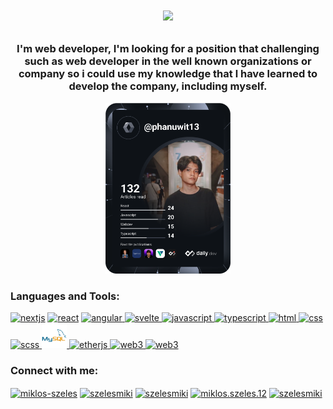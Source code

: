 <h1 align="center">
<p align="center">
  <img src="https://readme-typing-svg.herokuapp.com?size=32&center=true&vCenter=true&width=440&height=60&lines=Hi+%F0%9F%91%8B%2C+I'm+Big+Phanuwit">
</p>
</h1>

<h3 align="center">
I'm web developer, I'm looking for a position that challenging such as web developer in the well known organizations or company so i could use my knowledge that l have learned to develop the company, including myself.
</h3>
<p align="center">
<a href="https://app.daily.dev/phanuwit13"><img src="https://github.com/phanuwit13/phanuwit13/blob/main/devcard.svg" width="200" alt="Phanuwit Kitt.'s Dev Card"/></a>
</p>

<h3 align="left">Languages and Tools:</h3>
<p align="left">

<a href="https://nextjs.org/" target="_blank" rel="noreferrer"><img src="https://ui-lib.com/blog/wp-content/uploads/2021/12/nextjs-boilerplate-logo.png" alt="nextjs" width="40" height="40"/></a>
<a href="https://reactjs.org/" target="_blank" rel="noreferrer"><img src="https://raw.githubusercontent.com/rahuldkjain/github-profile-readme-generator/master/src/images/icons/FrontendDevelopment/reactjs.svg" alt="react" width="40" height="40"/></a>
<a href="https://angular.io/" target="_blank" rel="noreferrer"><img src="https://raw.githubusercontent.com/rahuldkjain/github-profile-readme-generator/master/src/images/icons/FrontendDevelopment/angularjs.svg" alt="angular" width="40" height="40"/> </a> 
<a href="https://svelte.dev/" target="blank" rel="noreferrer"> <img src="https://raw.githubusercontent.com/rahuldkjain/github-profile-readme-generator/master/src/images/icons/FrontendDevelopment/svelte.svg" alt="svelte" width="40" height="40"/> </a>
<a href="https://developer.mozilla.org/en-US/docs/Web/JavaScript" target="_blank" rel="noreferrer"> <img src="https://raw.githubusercontent.com/rahuldkjain/github-profile-readme-generator/master/src/images/icons/ProgrammingLanguages/javascript.svg" alt="javascript" width="40" height="40"/> </a>
<a href="https://www.typescriptlang.org/" target="_blank" rel="noreferrer"> <img src="https://raw.githubusercontent.com/rahuldkjain/github-profile-readme-generator/master/src/images/icons/ProgrammingLanguages/typescript.svg" alt="typescript" width="40" height="40"/> </a>
<a href="https://developer.mozilla.org/en-US/docs/Web/HTML" target="_blank" rel="noreferrer"> <img src="https://raw.githubusercontent.com/rahuldkjain/github-profile-readme-generator/master/src/images/icons/FrontendDevelopment/html.svg" alt="html" width="40" height="40"/> </a>
<a href="https://developer.mozilla.org/en-US/docs/Web/CSS" target="_blank" rel="noreferrer"> <img src="https://raw.githubusercontent.com/rahuldkjain/github-profile-readme-generator/master/src/images/icons/FrontendDevelopment/css.svg" alt="css" width="40" height="40"/> </a>
<a href="https://sass-lang.com/" target="_blank" rel="noreferrer"> <img src="https://raw.githubusercontent.com/rahuldkjain/github-profile-readme-generator/master/src/images/icons/FrontendDevelopment/sass.svg" alt="scss" width="40" height="40"/> </a>
<a href="https://www.mysql.com/" target="_blank" rel="noreferrer"> <img src="https://raw.githubusercontent.com/devicons/devicon/master/icons/mysql/mysql-original-wordmark.svg" alt="mysql" width="40" height="40"/> </a>
<a href="https://docs.ethers.io/v5/" target="_blank" rel="noreferrer"> <img src="https://images.viblo.asia/a1a7aeeb-067c-4661-9401-9e0e858e242e.png" alt="etherjs" width="40" height="40"/> </a>
<a href="https://web3js.readthedocs.io/en/v1.7.4/" target="_blank" rel="noreferrer"> <img src="https://seeklogo.com/images/W/web3js-logo-62DEE79B50-seeklogo.com.png" alt="web3" width="40" height="40"/> </a>
<a href="https://redux.js.org/" target="_blank" rel="noreferrer"> <img src="https://raw.githubusercontent.com/rahuldkjain/github-profile-readme-generator/master/src/images/icons/FrontendDevelopment/redux.svg" alt="web3" width="40" height="40"/> </a>

 </p>

<h3 align="left">Connect with me:</h3>
<p align="left">
<a href="https://www.linkedin.com/in/phanuwit-kittirong-6a0951225/" target="_blank"><img align="center" src="https://raw.githubusercontent.com/rahuldkjain/github-profile-readme-generator/master/src/images/icons/Social/linked-in-alt.svg" alt="miklos-szeles" height="30" width="30" /></a>
<a href="https://phanuwit-k.pages.dev/" target="_blank"><img align="center" src="https://cdn-icons-png.flaticon.com/512/3135/3135715.png" alt="szelesmiki" height="30" width="30" /></a>
<a href="https://getlinks.com/p/phanuwit-kittirong-d2f0ba3f" target="_blank"><img align="center" src="https://getlinks.com/static/images/favicon.ico" alt="szelesmiki" height="30" width="30" /></a>
<a href="https://www.facebook.com/big.phanuwit" target="_blank"><img align="center" src="https://raw.githubusercontent.com/rahuldkjain/github-profile-readme-generator/master/src/images/icons/Social/facebook.svg" alt="miklos.szeles.12" height="30" width="30" /></a>
<a href="https://www.instagram.com/big.kitt/" target="_blank"><img align="center" src="https://raw.githubusercontent.com/rahuldkjain/github-profile-readme-generator/master/src/images/icons/Social/instagram.svg" alt="szelesmiki" height="30" width="30" /></a>


</p>
